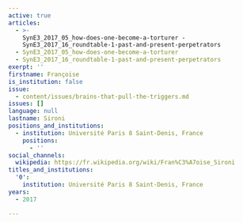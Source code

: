 ```yaml
---
active: true
articles:
  - >-
    SynE3_2017_05_how-does-one-become-a-torturer -
    SynE3_2017_16_roundtable-1-past-and-present-perpetrators
  - SynE3_2017_05_how-does-one-become-a-torturer
  - SynE3_2017_16_roundtable-1-past-and-present-perpetrators
exerpt: ''
firstname: Françoise
is_institution: false
issue:
  - content/issues/brains-that-pull-the-triggers.md
issues: []
language: null
lastname: Sironi
positions_and_institutions:
  - institution: Université Paris 8 Saint-Denis, France
    positions:
      - ''
social_channels:
  wikipedia: https://fr.wikipedia.org/wiki/Fran%C3%A7oise_Sironi
titles_and_institutions:
  '0':
    institution: Université Paris 8 Saint-Denis, France
years:
  - 2017

---
```

